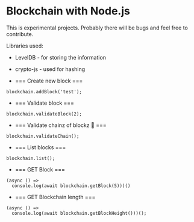 # Blockchain with Node.js

This is experimental projects. Probably there will be bugs and feel free to contribute.

Libraries used:
- LevelDB - for storing the information
- crypto-js - used for hashing




- === Create new block ===
```
blockchain.addBlock('test');
```

- === Validate block ===
```
blockchain.validateBlock(2);
```

- === Validate chainz of blockz 🥕 ===
```
blockchain.validateChain();
```

- === List blocks ===
```
blockchain.list();
```

- === GET Block ===
```
(async () =>
  console.log(await blockchain.getBlock(5)))()
```

- === GET Blockchain length ===
```
(async () =>
  console.log(await blockchain.getBlockHeight()))();
```